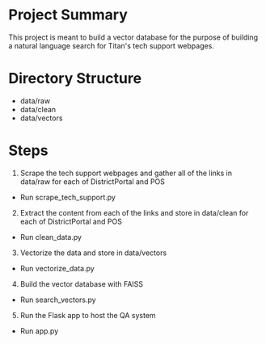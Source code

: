 # Project Summary
This project is meant to build a vector database for the purpose of building a natural language search for Titan's tech support webpages.

# Directory Structure
- data/raw
- data/clean
- data/vectors

# Steps
1. Scrape the tech support webpages and gather all of the links in data/raw for each of DistrictPortal and POS
- Run scrape_tech_support.py
2. Extract the content from each of the links and store in data/clean for each of DistrictPortal and POS
- Run clean_data.py
3. Vectorize the data and store in data/vectors
- Run vectorize_data.py
4. Build the vector database with FAISS
- Run search_vectors.py
5. Run the Flask app to host the QA system
- Run app.py
